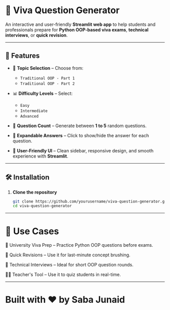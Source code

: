 # 🧠 Viva Question Generator

An interactive and user-friendly **Streamlit web app** to help students and professionals prepare for **Python OOP-based viva exams**, **technical interviews**, or **quick revision**.

---

## 🚀 Features

- 🎯 **Topic Selection** – Choose from:
  - `Traditional OOP - Part 1`
  - `Traditional OOP - Part 2`
  
- 📊 **Difficulty Levels** – Select:
  - `Easy`
  - `Intermediate`
  - `Advanced`

- 🔢 **Question Count** – Generate between **1 to 5** random questions.

- 🧾 **Expandable Answers** – Click to show/hide the answer for each question.

- 📱 **User-Friendly UI** – Clean sidebar, responsive design, and smooth experience with **Streamlit**.

---

## 🛠️ Installation

1. **Clone the repository**
   ```bash
   git clone https://github.com/yourusername/viva-question-generator.git
   cd viva-question-generator


---

# 📌 Use Cases
🏫 University Viva Prep – Practice Python OOP questions before exams.

🔁 Quick Revisions – Use it for last-minute concept brushing.

💼 Technical Interviews – Ideal for short OOP question rounds.

👨‍🏫 Teacher's Tool – Use it to quiz students in real-time.

---

# Built with ❤️ by Saba Junaid
